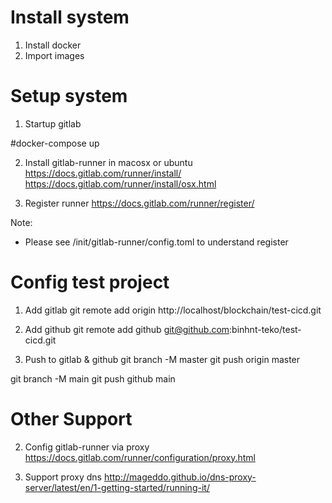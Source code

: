 # Install system 
1. Install docker 
2. Import images 

# Setup system 
1. Startup gitlab 

#docker-compose up 

2. Install gitlab-runner in macosx or ubuntu 
https://docs.gitlab.com/runner/install/
https://docs.gitlab.com/runner/install/osx.html


3. Register runner 
https://docs.gitlab.com/runner/register/

Note: 
  - Please see  /init/gitlab-runner/config.toml to understand register 


# Config test project 
1. Add gitlab 
 git remote add origin  http://localhost/blockchain/test-cicd.git

2. Add github 
 git remote add github git@github.com:binhnt-teko/test-cicd.git


3. Push to gitlab & github
git branch -M master
git push origin master

git branch -M main
git push github main


#  Other Support 
2. Config gitlab-runner via proxy 
https://docs.gitlab.com/runner/configuration/proxy.html


3. Support proxy dns 
http://mageddo.github.io/dns-proxy-server/latest/en/1-getting-started/running-it/

